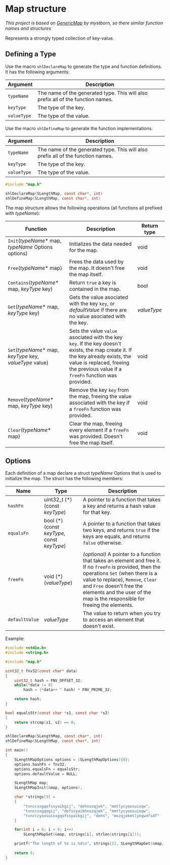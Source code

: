 # Map structure
_This project is based on [GenericMap](https://github.com/mystborn/GenericMap) by mystborn, so there similar function names and structures_

Represents a strongly typed collection of key-value.

## Defining a Type
Use the macro `shlDeclareMap` to generate the type and function definitions. It has the following arguments:

| Argument | Description |
| --- | --- |
| `typeName` | The name of the generated type. This will also prefix all of the function names. |
| `keyType` | The type of the key. |
| `valueType` | The type of the value. |

Use the macro `shlDefineMap` to generate the function implementations.

| Argument | Description |
| --- | --- |
| `typeName` | The name of the generated type. This will also prefix all of the function names. |
| `keyType` | The type of the key. |
| `valueType` | The type of the value. |

```c
#include "map.h"

shlDeclareMap(SLengthMap, const char*, int)
shlDefineMap(SLengthMap, const char*, int)
```

The map structure allows the following operations (all functions all prefixed with _typeName_):

| Function | Description | Return type |
| --- | --- | --- |
| `Init`(_typeName_* map, _typeName_ Options options) | Initializes the data needed for the map. | void |
| `Free`(_typeName_* map) | Frees the data used by the map. It doesn't free the map itself. | void |
| `Contains`(_typeName_* map, _keyType_ key) | Return `true` a key is contained in the map. | bool |
| `Get`(_typeName_* map, _keyType_ key) | Gets the value asociated with the key `key`, or _defaultValue_ if there are no value asociated with the key. | _valueType_ |
| `Set`(_typeName_* map, _keyType_ key, _valueType_ value) | Sets the value `value` asociated with the key `key`. If the key doesn't exists, the map create it. If the key already exists, the value is replaced, freeing the previous value if a `freeFn` function was provided.  | void |
| `Remove`(_typeName_* map, _keyType_ key) | Remove the key `key` from the map, freeing the value associated with the key if a `freeFn` function was provided. | void |
| `Clear`(_typeName_* map) | Clear the map, freeing every element if a `freeFn` was provided. Doesn't free the map itself. | void |

## Options

Each definition of a map declare a struct _typeName_ Options that is used to initialize the map. The struct has the following members:

| Name | Type | Description |
| --- | --- | --- |
| `hashFn` | uint32_t (*)(const _keyType_) | A pointer to a function that takes a key and returns a hash value for that key. |
| `equalsFn` | bool (*)(const _keyType_, const _keyType_) | A pointer to a function that takes two keys, and returns `true` if the keys are equals, and returns `false` otherwise. |
| `freeFn` | void (*)(_valueType_) | _(optional)_ A pointer to a function that takes an element and free it. If no `freeFn` is provided, then the operations `Set` (when there is a value to replace), `Remove`, `Clear` and `Free` doesn't free the elements and the user of the map is the responsible for freeing the elements. |
| `defaultValue` | _valueType_ | The value to return when you try to access an element that doesn't exist. |

Example:
```c
#include <stdio.h>
#include <string.h>

#include "map.h"

uint32_t fnv32(const char* data) 
{
    uint32_t hash = FNV_OFFSET_32;
    while(*data != 0)
        hash = (*data++ ^ hash) * FNV_PRIME_32;

    return hash;
}

bool equalsStr(const char *s1, const char *s2)
{
    return strcmp(s1, s2) == 0;
}

shlDeclareMap(SLengthMap, const char*, int)
shlDefineMap(SLengthMap, const char*, int)

int main()
{
    SLengthMapOptions options = (SLengthMapOptions){0};
    options.hashFn = fnv32;
    options.equalsFn = equalsStr;
    options.defaultValue = NULL;

    SLengthMap map;
    SLengthMapInit(&map, options);

    char *strings[9] = 
    { 
        "tvnccxxgqofssyaikgij", "dehnxzqjek", "mmtlycyoosuieqw",
        "tvnccxxgqogij", "defssyaikhnxzqjek", "mmtlycyoosuieqw",
        "tvncccyoosuixxgqofssyaikgij", "dehn", "mxzqjekmtlyeqwdfsdf"
    }

    for(int i = 0; i < 9; i++)
        SLengthMapSet(&map, strings[i], strlen(strings[i]));

    printf("The length of %s is %d\n", strings[2], SLengthMapGet(&map, strings[2]));
    
    return 0;
}
```